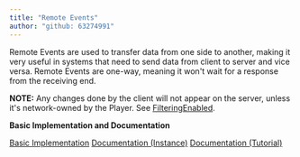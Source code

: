 ```yaml
---
title: "Remote Events"
author: "github: 63274991"
---
```


Remote Events are used to transfer data from one side to another, making it very useful in systems that need to send data from client to server and vice versa. Remote Events are one-way, meaning it won't wait for a response from the receiving end.

**NOTE:** Any changes done by the client will not appear on the server, unless it's network-owned by the Player. See [FilteringEnabled](https://github.com/eunhalua/tags/blob/main/FilteringEnabled.md).

**Basic Implementation and Documentation**

[Basic Implementation](https://github.com/eunhalua/tags/blob/main/Remote%20Events.md)
[Documentation (Instance)](https://create.roblox.com/docs/reference/engine/classes/RemoteEvent)
[Documentation (Tutorial)](https://create.roblox.com/docs/scripting/events/remote)
